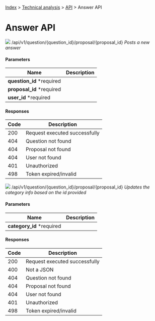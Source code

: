 [Index](../../../../README.md) > [Technical analysis](../README.md) > [API](README.md) > Answer API

# Answer API

![](https://img.shields.io/badge/POST-informational?style=flat&color=2bbc8a) /api/v1/question/{question_id}/proposal/{proposal_id} *Posts a new answer*

#### Parameters

| Name | Description |
| - | - |
| **question_id** *required ||
| **proposal_id** *required ||
| **user_id** *required ||

#### Responses

| Code | Description |
| - | - |
| 200 | Request executed successfully |
| 404 | Question not found |
| 404 | Proposal not found |
| 404 | User not found |
| 401 | Unauthorized |
| 498 | Token expired/invalid |

![](https://img.shields.io/badge/PUT-informational?style=flat&color=fc9003) /api/v1/question/{question_id}/proposal/{proposal_id} *Updates the category info based on the id provided*

#### Parameters

| Name | Description |
| - | - |
| **category_id** *required ||

#### Responses

| Code | Description |
| - | - |
| 200 | Request executed successfully |
| 400 | Not a JSON |
| 404 | Question not found |
| 404 | Proposal not found |
| 404 | User not found |
| 401 | Unauthorized |
| 498 | Token expired/invalid |
